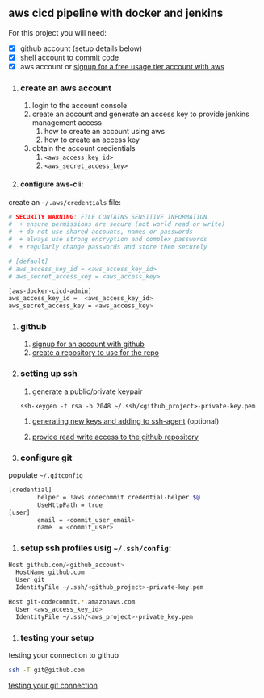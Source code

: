 ## aws cicd pipeline with docker and jenkins

For this project you will need:

- [x] github account (setup details below)
- [x] shell account to commit code
- [x] aws account or [signup for a free usage tier account with aws](https://aws.amazon.com/free/)

1. ### create an aws account

   1. login to the account console
   1. create an account and generate an access key to provide jenkins management access
      1. how to create an account using aws
      1. how to create an access key
   1. obtain the account credientials
      1. `<aws_access_key_id>`
      1. `<aws_secret_access_key>`

1. #### configure aws-cli:

create an `~/.aws/credentials` file:

```bash
# SECURITY WARNING: FILE CONTAINS SENSITIVE INFORMATION
#  + ensure permissions are secure (not world read or write)
#  + do not use shared accounts, names or passwords
#  + always use strong encryption and complex passwords
#  + regularly change passwords and store them securely

# [default]
# aws_access_key_id = <aws_access_key_id>
# aws_secret_access_key = <aws_access_key>

[aws-docker-cicd-admin]
aws_access_key_id =  <aws_access_key_id>
aws_secret_access_key = <aws_access_key>
```

1. ### github

   1. [signup for an account with github](https://help.github.com/articles/signing-up-for-a-new-github-account/)<br>
   1. [create a repository to use for the repo](https://help.github.com/articles/create-a-repo/)<br>


1. ### setting up ssh

   1. generate a public/private keypair
   ```
   ssh-keygen -t rsa -b 2048 ~/.ssh/<github_project>-private-key.pem
   ```
   
   1. [generating new keys and adding to ssh-agent](https://help.github.com/articles/generating-a-new-ssh-key-and-adding-it-to-the-ssh-agent) (optional)
   
   1. [provice read write access to the github repository](https://help.github.com/articles/adding-a-new-ssh-key-to-your-github-account/)


1.   ### configure git

populate `~/.gitconfig`

```bash
[credential]
        helper = !aws codecommit credential-helper $@
        UseHttpPath = true
[user]
        email = <commit_user_email>
        name  = <commit_user>
```

1.   ### setup ssh profiles usig `~/.ssh/config`:

```bash
Host github.com/<github_account>
  HostName github.com
  User git
  IdentityFile ~/.ssh/<github_project>-private-key.pem

Host git-codecommit.*.amazonaws.com
  User <aws_access_key_id>
  IdentityFile ~/.ssh/<aws_project>-private_key.pem
```

1.   ### testing your setup

testing your connection to github
```bash
ssh -T git@github.com
```

[testing your git connection](https://help.github.com/articles/testing-your-ssh-connection/)<br>
